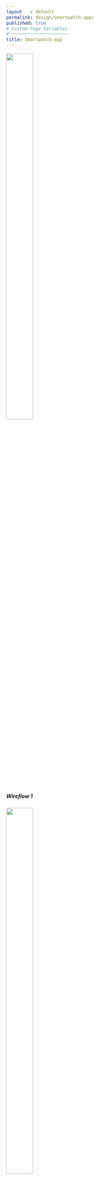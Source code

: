 ```yaml
---
layout   : default
permalink: design/smartwatch-app/
published: true
# Custom Page Variables
# ─────────────────────
title: Smartwatch-app
---
```

<div class='container'>
<div class="row">
  <div class="col-4">
<div class="card" style="width: 18rem;">
  <img class="card-img-top" src="{{ site.baseurl }}/Images/Wire/Wireflow1.png" width="50%" >
  <div class="card-body">
    <h5 class="card-title">Wireflow 1</h5>
  </div>

  <div class="row">
  <div class="col-4">
<div class="card" style="width: 18rem;">
  <img class="card-img-top" src="{{ site.baseurl }}/Images/Wire/Wireflow2.png" width="50%" >
  <div class="card-body">
    <h5 class="card-title">Wireflow 2</h5>
  </div>

  <div class="row">
  <div class="col-4">
<div class="card" style="width: 18rem;">
  <img class="card-img-top" src="{{ site.baseurl }}/Images/Wire/Wireflow3.png" width="50%" >
  <div class="card-body">
    <h5 class="card-title">Wireflow 3</h5>
  </div>

  <div class="row">
  <div class="col-4">
<div class="card" style="width: 18rem;">
  <img class="card-img-top" src="{{ site.baseurl }}/Images/Wire/Wireflow4.png" width="50%" >
  <div class="card-body">
    <h5 class="card-title">Wireflow 4</h5>
  </div>
  </div>